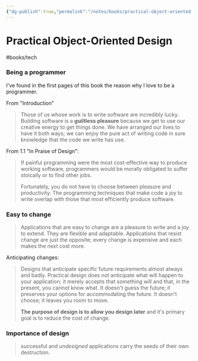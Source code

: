 ```yaml
---
{"dg-publish":true,"permalink":"/notes/books/practical-object-oriented-design/","tags":["books"]}
---
```



# Practical Object-Oriented Design

#books/tech 

### Being a programmer
I've found in the first pages of this book the reason why I love to be a programmer.

From "Introduction"

> Those of us whose work is to write software are incredibly lucky. Building software is a **guiltless pleasure** because we get to use our creative energy to get things done. We have arranged our lives to have it both ways; we can enjoy the pure act of writing code in sure knowledge that the code we write has use.


From 1.1 "In Praise of Design":

> If painful programming were the most cost-effective way to produce working software, programmers would be morally obligated to suffer stoically or to find other jobs.
> 
> Fortunately, you do not have to choose between pleasure and productivity. The programming techniques that make code a joy to write overlap with those that most efficiently produce software.


### Easy to change 

> Applications that are easy to change are a pleasure to write and a joy to extend. They are flexible and adaptable. Applications that resist change are just the opposite; every change is expensive and each makes the next cost more.

Anticipating changes:

> Designs that anticipate specific future requirements almost always and badly. Practical design does not anticipate what will happen to your application; it merely accepts that something will and that, in the present, you cannot know what. It doesn't guess the future; it preserves your options for accommodating the future. It doesn't choose; it leaves you room to move.
>
> **The purpose of design is to allow you design later** and it's primary goal is to reduce the cost of change.


### Importance of design 

> successful and _undesigned_ applications carry the seeds of their own destruction.